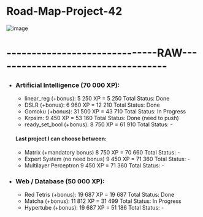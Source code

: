 # Road-Map-Project-42

![image](https://user-images.githubusercontent.com/77042040/205524465-00f6665d-9b53-4082-89db-2cb10be7c1d5.png)

# ------------------------------RAW-----------------------------------
- ### Artificial Intelligence (70 000 XP):
  - linear_reg (+bonus):              5 250 XP  =  5 250 Total         Status: Done
  - DSLR (+bonus):                    6 960 XP  = 12 210 Total         Status: Done
  - Gomoku (+bonus):                  31 500 XP = 43 710 Total         Status: In Progress
  - Krpsim:                           9 450 XP  = 53 160 Total         Status: Done (need to push)
  - ready_set_bool (+bonus):          8 750 XP  = 61 910 Total         Status: -
  #### Last project I can choose between:
  - Matrix (+mandatory bonus)         8 750 XP  = 70 660 Total         Status: -
  - Expert System (no need bonus)     9 450 XP  = 71 360 Total         Status: -
  - Multilayer Perceptron             9 450 XP  = 71 360 Total         Status: -
  
- ### Web / Database (50 000 XP):
  - Red Tetris (+bonus):              19 687 XP = 19 687 Total         Status: Done
  - Matcha (+bonus):                  11 812 XP = 31 499 Total         Status: In Progress
  - Hypertube (+bonus):               19 687 XP = 51 186 Total         Status: -
